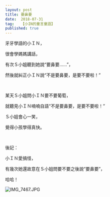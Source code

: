 ```yaml
---
layout: post
title: 要鼻要
date:  2018-07-31
tag:   【小IN的童言童語】
published: true 
---
```

<p>牙牙學語的小ＩＮ，</p>

<p>很會學媽媽講話，</p>

<p>有次Ｓ小姐聽到她說“要鼻要......”，</p>

<p>然後就糾正小ＩＮ說“不是要鼻要，是要不要啦！”</p>

<p>&nbsp;</p>

<p>某天Ｓ小姐問小ＩＮ要不要葡萄，</p>

<p>就聽見小ＩＮ喃喃自語“不是要鼻要，是要不要啦！”</p>

<p>Ｓ小姐會心一笑，</p>

<p>覺得小孩學得真快。</p>

<p>&nbsp;</p>

<p>後記：</p>

<p>小ＩＮ愛搞怪，</p>

<p>有幾次她還故意在Ｓ小姐問要不要之後說“要鼻要”，</p>

<p>哈哈！</p>

<p><img alt="IMG_7467.JPG" src="https://pic.pimg.tw/smlife543/1533003490-177304356_n.jpg" title="IMG_7467.JPG"></p>


